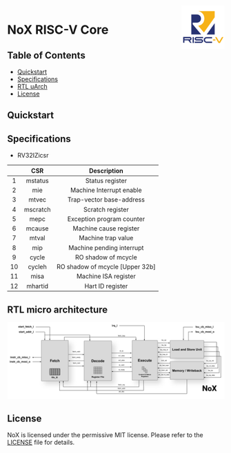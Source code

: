 <img align="right" alt="nox_logo" src="docs/img/rv_logo.png" width="100"/>

# NoX RISC-V Core
## Table of Contents
* [Quickstart](#quick)
* [Specifications](#spec)
* [RTL uArch](#uarch)
* [License](#lic)

## <a name="quick"></a> Quickstart

## <a name="spec"></a> Specifications

* RV32IZicsr

|    |    CSR   |           Description           |
|:--:|:--------:|:-------------------------------:|
|  1 |  mstatus |         Status register         |
|  2 |    mie   |     Machine Interrupt enable    |
|  3 |   mtvec  |     Trap-vector base-address    |
|  4 | mscratch |         Scratch register        |
|  5 |   mepc   |    Exception program counter    |
|  6 |  mcause  |      Machine cause register     |
|  7 |   mtval  |        Machine trap value       |
|  8 |    mip   |    Machine pending interrupt    |
|  9 |   cycle  |       RO shadow of mcycle       |
| 10 |  cycleh  | RO shadow of mcycle [Upper 32b] |
| 11 |   misa   |       Machine ISA register      |
| 12 |  mhartid |         Hart ID register        |

## <a name="uarch"></a> RTL micro architecture
![NoX uArch](docs/img/nox_diagram.svg)

## <a name="lic"></a> License
NoX is licensed under the permissive MIT license. Please refer to the [LICENSE](LICENSE) file for details.

